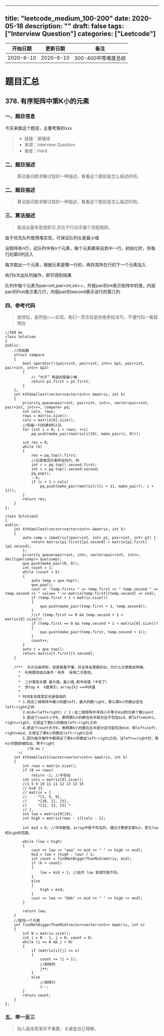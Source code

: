 
---
title: "leetcode_medium_100-200"
date: 2020-05-18
description: ""
draft: false
tags: ["Interview Question"]
categories: ["Leetcode"]
---


| 开始日期     | 更新日期     | 备注     |
| --------- | ------------ | -------- |
| 2020-6-10 | 2020-6-10 | 300-400中等难度总结|

#  题目汇总




## 378. 有序矩阵中第K小的元素

### 一、**题目信息**
今天来做这个题目，主要考察的xxx 
> - 链接：玻璃球
> - 来源：Interview Question
> - 难度：Hard

### 二、**题目描述**
> 算法是问题求解过程的一种描述，看看这个题目是怎么描述的吧。

### 二、**题目描述**
> 算法是问题求解过程的一种描述，看看这个题目是怎么描述的吧。

### 三、**算法描述**
> 能说出基本思想即可,实在不行动手画个流程图把。

由于优先队列使用堆实现，可保证队列头是最小值

设矩阵有n行，这队列中有n个元素，每个元素都来自其中一行。初始化时，将每行的第0列压入

每次取出一个元素，根据元素是哪一行的，再将其所在行的下一个元素加入

执行k次出队列操作，即可得到结果

队列中每个元素为pair<int,pair<int,int>>，外层pair的int表示矩阵中的值，内层pair的first表示第几行，内层pair的second表示该行的第几列

### 四、**参考代码**
> 放轻松，虽然是c++实现，我们一贯宗旨是拒绝奇技淫巧，不懂代码一看就明白

~~~
//168 ms
class Solution
{
public:
    //仿函数
    struct compare
    {
        bool operator()(pair<int, pair<int, int>> &p1, pair<int, pair<int, int>> &p2)
        {
            // “大于” 构造的是最小堆
            return p1.first > p2.first;
        }
    };
    int kthSmallest(vector<vector<int>> &matrix, int k)
    {
        priority_queue<pair<int, pair<int, int>>, vector<pair<int, pair<int, int>>>, compare> pq;
        int cols, rows;
        rows = matrix.size();
        cols = matrix[0].size();
        //将每一行的第0列入队
        for (int i = 0; i < rows; ++i)
            pq.push(make_pair(matrix[i][0], make_pair(i, 0)));

        int res = 0;
        while (k)
        {
            res = pq.top().first;
            //记录堆顶元素所在的行、列
            int r = pq.top().second.first;
            int c = pq.top().second.second;
            pq.pop();
            --k;
            if (c + 1 < cols)
                pq.push(make_pair(matrix[r][c + 1], make_pair(r, c + 1)));
        }
        return res;
    }
};

class Solution2
{
public:
    int kthSmallest(vector<vector<int>> &matrix, int k)
    {
        auto comp = [&matrix](pair<int, int> p1, pair<int, int> p2) {
            return matrix[p1.first][p1.second] > matrix[p2.first][p2.second];
        };
        priority_queue<pair<int, int>, vector<pair<int, int>>, decltype(comp)> que(comp);
        que.push(make_pair(0, 0));
        int count = 1;
        while (count < k)
        {
            auto temp = que.top();
            que.pop();
            cout << "temp.first= " << temp.first << " temp.second " << temp.second << " value= " << matrix[temp.first][temp.second] << endl;
            if (temp.first + 1 < matrix.size())
            {
                que.push(make_pair(temp.first + 1, temp.second));
            }
            //if (temp.first == 0 && temp.second + 1 < matrix[0].size())
            if (temp.first == 0 && temp.second + 1 < matrix[0].size())
            {
                que.push(make_pair(temp.first, temp.second + 1));
            }
            count++;
        }
        auto t = que.top();
        return matrix[t.first][t.second];
    }

    /***  次方法虽然秒，但是我看不懂，并且体会里面好出，为什么大家都这样做。
      *  利用题目给出条件：有序  采用二分查找。
      *  
      *  二分查找关键 最大值，最小值,和中间值（卡住了）
      *  求top k  k是索引。array{k} ==中间值
      *  
      * 时间复杂度其实也是很高的
      * 1.找出二维矩阵中最小的数left，最大的数right，那么第k小的数必定在left~right之间
        2.mid=(left+right) / 2；在二维矩阵中寻找小于等于mid的元素个数count
        3.若这个count小于k，表明第k小的数在右半部分且不包含mid，即left=mid+1, right=right，又保证了第k小的数在left~right之间
        4.若这个count大于k，表明第k小的数在左半部分且可能包含mid，即left=left, right=mid，又保证了第k小的数在left~right之间
        5.因为每次循环中都保证了第k小的数在left~right之间，当left==right时，第k小的数即被找出，等于right 
          (76 ms ）
      */
    int kthSmallest1(vector<vector<int>> &matrix, int k)
    {
        int rows = matrix.size();
        if (0 == rows)
            return -1; //不存在
        int cols = matrix[0].size();
        //1 5 9 10 11 11 12 13 13 15
        // k=8 13
        // matrix = [
        //     *⁠[1, 5, 9],
        //     *⁠[10, 11, 13],
        //     *⁠[12, 13, 15] *
        // ],
        int low = matrix[0][0];
        int high = matrix[rows - 1][cols - 1];

        int mid = 0; //中间数值，array中是不存在的，通过计算是否第k小，变化low 和high的范围。

        while (low < high)
        {
            cout << low << "aaa" << mid << " " << high << endl;
            mid = low + (high - low) / 2;
            int count = findNotBiggerThanMid(matrix, mid);
            if (k > count)
            {
                low = mid + 1; //此时 low 变成可能不存。
            }
            else
            {
                high = mid;
            }
            cout << low << "bbb" << mid << " " << high << endl;
        }

        return low;
    }
    //查找一个元素
    int findNotBiggerThanMid(vector<vector<int>> &matrix, int x)
    {
        int N = matrix.size();
        int i = N - 1, j = 0, count = 0;
        while (i >= 0 && j < N)
        {
            if (matrix[i][j] <= x)
            {
                count += (i + 1);
                //排除列
                j++;
            }
            else
                //排除行
                i--;
        }
        return count;
    }
};
~~~




### 五、举一反三
> 别人最佳答案并不重要，关键是自己理解。



